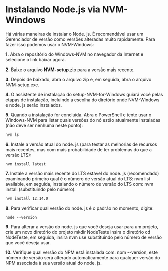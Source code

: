# Instalando Node.js via NVM-Windows

Há várias maneiras de instalar o Node. js. É recomendável usar um Gerenciador de versão como versões alteradas muito rapidamente. Para fazer isso podemos usar o NVM-Windows:

**1.** Abra o repositório do Windows-NVM no navegador da Internet e selecione o link baixar agora.

**2.** Baixe o arquivo **NVM-setup**.zip para a versão mais recente.

**3.** Depois de baixado, abra o arquivo zip e, em seguida, abra o arquivo NVM-setup.exe.

**4.** O assistente de instalação do setup-NVM-for-Windows guiará você pelas etapas de instalação, incluindo a escolha do diretório onde NVM-Windows e node. js serão instalados.

**5.** Quando a instalação for concluída. Abra o PowerShell e tente usar o Windows-NVM para listar quais versões do nó estão atualmente instaladas (não deve ser nenhuma neste ponto): 

```
nvm ls
```
**6.** Instale a versão atual do node. js (para testar as melhorias de recursos mais recentes, mas com mais probabilidade de ter problemas do que a versão LTS): 

```
nvm install latest
```

**7.** Instale a versão mais recente do LTS estável do node. js (recomendado) examinando primeiro qual é o número de versão atual do LTS: nvm list available, em seguida, instalando o número de versão do LTS com: nvm install <version> (substituindo <version> pelo número).
  
```
nvm install 12.14.0
```

**8.** Para verificar qual versão do node. js é o padrão no momento, digite: 

```
node --version
```
**9.** Para alterar a versão do node. js que você deseja usar para um projeto, crie um novo diretório do projeto mkdir NodeTeste insira o diretório cd NodeTeste, em seguida, insira nvm use <version> substituindo <version> pelo número de versão que você deseja usar.
  
**10.** Verifique qual versão do NPM está instalada com: npm --version, este número de versão será alterado automaticamente para qualquer versão do NPM associada à sua versão atual do node. js.

